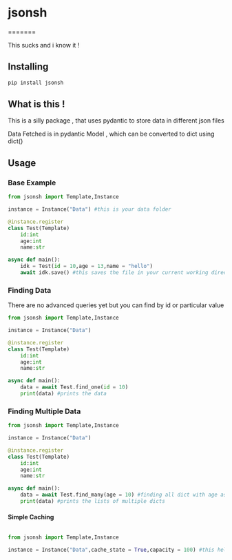 # jsonsh
=======

This sucks and i know it !

Installing
----------

```sh
pip install jsonsh
```

What is this !
-----------
This is a silly package , that uses pydantic to store data in different json files

Data Fetched is in pydantic Model , which can be converted to dict using dict()


Usage
------

### Base Example

```py
from jsonsh import Template,Instance

instance = Instance("Data") #this is your data folder

@instance.register
class Test(Template)
    id:int
    age:int
    name:str

async def main():
    idk = Test(id = 10,age = 13,name = "hello")
    await idk.save() #this saves the file in your current working directory
```

### Finding Data

There are no advanced queries yet but you can find by id or particular value


```py
from jsonsh import Template,Instance

instance = Instance("Data")

@instance.register
class Test(Template)
    id:int
    age:int
    name:str

async def main():
    data = await Test.find_one(id = 10)
    print(data) #prints the data

```

### Finding Multiple Data


```py
from jsonsh import Template,Instance

instance = Instance("Data")

@instance.register
class Test(Template)
    id:int
    age:int
    name:str

async def main():
    data = await Test.find_many(age = 10) #finding all dict with age as 10
    print(data) #prints the lists of multiple dicts

```

#### Simple Caching 

```py

from jsonsh import Template,Instance

instance = Instance("Data",cache_state = True,capacity = 100) #this helps you to avoid reading files in finds

```
